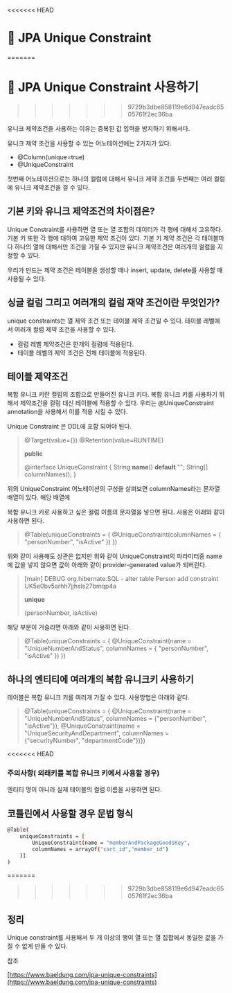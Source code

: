 <<<<<<< HEAD
# 🍏 JPA Unique Constraint
=======
# 🍏 JPA Unique Constraint 사용하기
>>>>>>> 9729b3dbe858119e6d947eadc6505761f2ec36ba

유니크 제약조건을 사용하는 이유는 중복된 값 입력을 방지하기 위해서다.

 유니크 제약 조건을 사용할 수 있는 어노테이션에는 2가지가 있다.

- @Column(unique=true)
- @UniqueConstraint

첫번째 어노테이션으로는 하나의 컬럼에 대해서 유니크 제약 조건을 두번째는 여러 컬럼에 유니크 제약조건을 걸 수 있다.

## 기본 키와 유니크 제약조건의 차이점은?

Unique Constraint를 사용하면 열 또는 열 조합의 데이터가 각 행에 대해서 고유하다. 기본 키 또한 각 행에 대하여 고유한 제약 조건이 있다. 기본 키 제약 조건은 각 테이블마다 하나의 열에 대해서만 조건을 가질 수 있지만 유니크 제약조건은 여러개의 컬럼을 지정할 수 있다. 

우리가 만드는 제약 조건은 테이블을 생성할 때나 insert, update, delete를 사용할 때 사용될 수 있다.

## 싱글 컬럼 그리고 여러개의 컬럼 재약 조건이란 무엇인가?

unique constraints는 열 제약 조건 또는 테이블 제약 조건일 수 있다. 테이블 레벨에서 여러개 컬럼 제약 조건을 사용할 수 있다. 

- 컬럼 레벨 제약조건은 한개의 컬럼에 적용된다.
- 테이블 레벨의 제약 조건은 전체 테이블에 적용된다.

## 테이블 제약조건

복합 유니크 키란 컬럼의 조합으로 만들어진 유니크 키다. 복합 유니크 키를 사용하기 위해서 제약조건을 컬럼 대신 테이블에 적용할 수 있다. 우리는 @UniqueConstraint annotation을 사용해서 이를 적용 시킬 수 있다. 

Unique Constraint 은 DDL에 포함 되어야 된다.

> @Target(value={})
@Retention(value=RUNTIME)
> 
> 
> **public**
> 
> @interface UniqueConstraint {
>     String **name**() **default** "";
>     String[] columnNames();
> }
> 

위의 UniqueConstraint 어노테이션의 구성을 살펴보면 columnNames라는 문자열 배열이 있다. 해당 배열에

복합 유니크 키로 사용하고 싶은 컬럼 이름의 문자열을 넣으면 된다. 사용은 아래와 같이 사용하면 된다.

> @Table(uniqueConstraints = { @UniqueConstraint(columnNames = { "personNumber", "isActive" }) })
> 

위와 같이 사용해도 상관은 없지만 위와 같이 UniqueConstraint의 파라미터중 name에 값을 넣지 않으면 값이 아래와 같이 provider-generated value가 되버린다.

 

> [main] DEBUG org.hibernate.SQL -
    alter table Person add constraint UK5e0bv5arhh7jjhsls27bmqp4a
> 
> 
> **unique**
> 
> (personNumber, isActive)
> 

해당 부분이 거슬리면 아래와 같이 사용하면 된다.

> @Table(uniqueConstraints = { @UniqueConstraint(name = "UniqueNumberAndStatus", columnNames = { "personNumber", "isActive" }) })
> 

## 하나의 엔티티에 여러개의 복합 유니크키 사용하기

테이블은 복합 유니크 키를 여러개 가질 수 있다. 사용방법은 아래와 같다.

> @Table(uniqueConstraints = {
@UniqueConstraint(name = "UniqueNumberAndStatus", columnNames = {"personNumber", "isActive"}),
@UniqueConstraint(name = "UniqueSecurityAndDepartment", columnNames = {"securityNumber", "departmentCode"})})
> 

<<<<<<< HEAD
### 주의사항( 외래키를 복합 유니크 키에서 사용할 경우)

엔티티 명이 아니라 실제 테이블의 컬럼 이름을 사용하면 된다.

## 코틀린에서 사용할 경우 문법 형식

```bash
@Table(
    uniqueConstraints = [
        UniqueConstraint(name = "memberAndPackageGoodsKey",
        columnNames = arrayOf("cart_id","member_id")
    )]
)
```

=======
>>>>>>> 9729b3dbe858119e6d947eadc6505761f2ec36ba
## 정리

Unique constraint를 사용해서 두 개 이상의 행이 열 또는 열 집합에서 동일한 값을 가질 수 없게 만들 수 있다.

참조

[https://www.baeldung.com/jpa-unique-constraints](https://www.baeldung.com/jpa-unique-constraints)